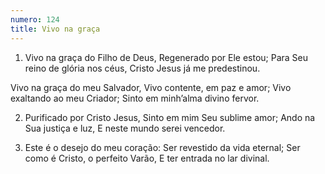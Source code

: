 ```yaml
---
numero: 124
title: Vivo na graça
---
```

1. Vivo na graça do Filho de Deus,
Regenerado por Ele estou;
Para Seu reino de glória nos céus,
Cristo Jesus já me predestinou.

Vivo na graça do meu Salvador,
Vivo contente, em paz e amor;
Vivo exaltando ao meu Criador;
Sinto em minh’alma divino fervor.

2. Purificado por Cristo Jesus,
Sinto em mim Seu sublime amor;
Ando na Sua justiça e luz,
E neste mundo serei vencedor.

3. Este é o desejo do meu coração:
Ser revestido da vida eternal;
Ser como é Cristo, o perfeito Varão,
E ter entrada no lar divinal.
